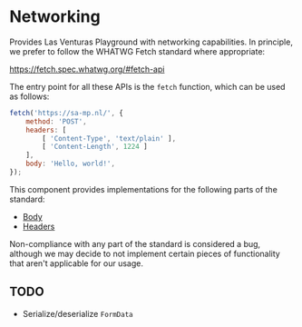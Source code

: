 # Networking
Provides Las Venturas Playground with networking capabilities. In principle, we prefer to follow the
WHATWG Fetch standard where appropriate:

https://fetch.spec.whatwg.org/#fetch-api

The entry point for all these APIs is the `fetch` function, which can be used as follows:

```javascript
fetch('https://sa-mp.nl/', {
    method: 'POST',
    headers: [
        [ 'Content-Type', 'text/plain' ],
        [ 'Content-Length', 1224 ]
    ],
    body: 'Hello, world!',
});
```

This component provides implementations for the following parts of the standard:

  * [Body](body.js)
  * [Headers](headers.js)

Non-compliance with any part of the standard is considered a bug, although we may decide to not
implement certain pieces of functionality that aren't applicable for our usage.

## TODO
  * Serialize/deserialize `FormData`
